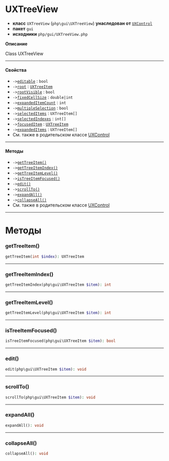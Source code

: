 # UXTreeView

- **класс** `UXTreeView` (`php\gui\UXTreeView`) **унаследован от** [`UXControl`](https://github.com/jphp-compiler/jphp/blob/master/exts/jphp-gui-ext/api-docs/classes/php/gui/UXControl.ru.md)
- **пакет** `gui`
- **исходники** `php/gui/UXTreeView.php`

**Описание**

Class UXTreeView

---

#### Свойства

- `->`[`editable`](#prop-editable) : `bool`
- `->`[`root`](#prop-root) : [`UXTreeItem`](https://github.com/jphp-compiler/jphp/blob/master/exts/jphp-gui-ext/api-docs/classes/php/gui/UXTreeItem.ru.md)
- `->`[`rootVisible`](#prop-rootvisible) : `bool`
- `->`[`fixedCellSize`](#prop-fixedcellsize) : `double|int`
- `->`[`expandedItemCount`](#prop-expandeditemcount) : `int`
- `->`[`multipleSelection`](#prop-multipleselection) : `bool`
- `->`[`selectedItems`](#prop-selecteditems) : `UXTreeItem[]`
- `->`[`selectedIndexes`](#prop-selectedindexes) : `int[]`
- `->`[`focusedItem`](#prop-focuseditem) : [`UXTreeItem`](https://github.com/jphp-compiler/jphp/blob/master/exts/jphp-gui-ext/api-docs/classes/php/gui/UXTreeItem.ru.md)
- `->`[`expandedItems`](#prop-expandeditems) : `UXTreeItem[]`
- См. также в родительском классе [UXControl](https://github.com/jphp-compiler/jphp/blob/master/exts/jphp-gui-ext/api-docs/classes/php/gui/UXControl.ru.md)

---

#### Методы

- `->`[`getTreeItem()`](#method-gettreeitem)
- `->`[`getTreeItemIndex()`](#method-gettreeitemindex)
- `->`[`getTreeItemLevel()`](#method-gettreeitemlevel)
- `->`[`isTreeItemFocused()`](#method-istreeitemfocused)
- `->`[`edit()`](#method-edit)
- `->`[`scrollTo()`](#method-scrollto)
- `->`[`expandAll()`](#method-expandall)
- `->`[`collapseAll()`](#method-collapseall)
- См. также в родительском классе [UXControl](https://github.com/jphp-compiler/jphp/blob/master/exts/jphp-gui-ext/api-docs/classes/php/gui/UXControl.ru.md)

---
# Методы

<a name="method-gettreeitem"></a>

### getTreeItem()
```php
getTreeItem(int $index): UXTreeItem
```

---

<a name="method-gettreeitemindex"></a>

### getTreeItemIndex()
```php
getTreeItemIndex(php\gui\UXTreeItem $item): int
```

---

<a name="method-gettreeitemlevel"></a>

### getTreeItemLevel()
```php
getTreeItemLevel(php\gui\UXTreeItem $item): int
```

---

<a name="method-istreeitemfocused"></a>

### isTreeItemFocused()
```php
isTreeItemFocused(php\gui\UXTreeItem $item): bool
```

---

<a name="method-edit"></a>

### edit()
```php
edit(php\gui\UXTreeItem $item): void
```

---

<a name="method-scrollto"></a>

### scrollTo()
```php
scrollTo(php\gui\UXTreeItem $item): void
```

---

<a name="method-expandall"></a>

### expandAll()
```php
expandAll(): void
```

---

<a name="method-collapseall"></a>

### collapseAll()
```php
collapseAll(): void
```